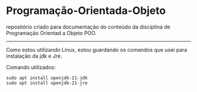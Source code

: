 # Programação-Orientada-Objeto
repositório criado para documentação do conteúdo da disciplina de Programação Orientad a Objeto POO.<hr> Como estou utilizando Linux, estou guardando os comandos que usei para instalação da jdk e Jre.

Comando utilizados:

```
sudo apt install openjdk-21-jdk
sudo apt install openjdk-21-jre
```
